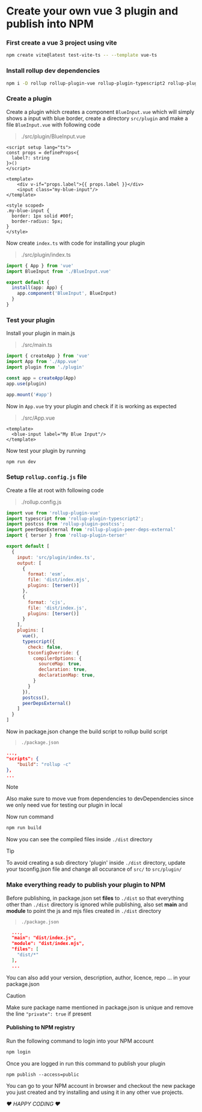 # Create your own vue 3 plugin and publish into NPM

### First create a vue 3 project using vite

```sh
npm create vite@latest test-vite-ts -- --template vue-ts
```

### Install rollup dev dependencies

```sh
npm i -D rollup rollup-plugin-vue rollup-plugin-typescript2 rollup-plugin-peer-deps-external rollup-plugin-postcss rollup-plugin-terser
```

### Create a plugin
Create a plugin which creates a component `BlueInput.vue` which will simply shows a input with blue border, create a directory `src/plugin` and make a file `BlueInput.vue` with following code 

> ./src/plugin/BlueInput.vue
```vue
<script setup lang="ts">
const props = defineProps<{
  label?: string
}>()
</script>

<template>
    <div v-if="props.label">{{ props.label }}</div>
    <input class="my-blue-input"/>
</template>

<style scoped>
.my-blue-input {
  border: 1px solid #00f;
  border-radius: 5px;
}
</style>
```

Now create `index.ts` with code for installing your plugin

> ./src/plugin/index.ts
```typescript
import { App } from 'vue'
import BlueInput from './BlueInput.vue'

export default {
  install(app: App) {
    app.component('BlueInput', BlueInput)
  }
}
```

### Test your plugin
Install your plugin in main.js

> ./src/main.ts
```typescript
import { createApp } from 'vue'
import App from './App.vue'
import plugin from './plugin'

const app = createApp(App)
app.use(plugin)

app.mount('#app')

```

Now in `App.vue` try your plugin and check if it is working as expected

> ./src/App.vue
```vue
<template>
  <blue-input label="My Blue Input"/>
</template>
```

Now test your plugin by running 
```sh
npm run dev
```

### Setup `rollup.config.js` file
Create a file at root with following code

> ./rollup.config.js
```js
import vue from 'rollup-plugin-vue'
import typescript from 'rollup-plugin-typescript2';
import postcss from 'rollup-plugin-postcss';
import peerDepsExternal from 'rollup-plugin-peer-deps-external'
import { terser } from 'rollup-plugin-terser'

export default [
  {
    input: 'src/plugin/index.ts',
    output: [
      {
        format: 'esm',
        file: 'dist/index.mjs',
        plugins: [terser()]
      },
      {
        format: 'cjs',
        file: 'dist/index.js',
        plugins: [terser()]
      }
    ],
    plugins: [
      vue(),
      typescript({
        check: false,
        tsconfigOverride: {
          compilerOptions: {
            sourceMap: true,
            declaration: true,
            declarationMap: true,
          }
        }
      }),
      postcss(),
      peerDepsExternal()
    ]
  }
]
```

Now in package.json change the build script to rollup build script

> `./package.json`
```json
...,
"scripts": {
    "build": "rollup -c"
},
...
```

> [!NOTE]
> Also make sure to move vue from dependencies to devDependencies since we only need vue for testing our plugin in local


Now run command
```sh
npm run build
```

Now you can see the compiled files inside `./dist` directory

> [!TIP]
> To avoid creating a sub directory 'plugin' inside `./dist` directory, update your tsconfig.json file and change all occurance of `src/` to `src/plugin/`

### Make everything ready to publish your plugin to NPM
Before publishing, in package.json set **files** to `./dist` so that everything other than `./dist` directory is ignored while publishing, also set **main** and **module** to point the js and mjs files created in `./dist` directory

> `./package.json`
```json
  ...,
  "main": "dist/index.js",
  "module": "dist/index.mjs",
  "files": [
    "dist/*"
  ],
  ...
```
You can also add your version, description, author, licence, repo ... in your package.json

> [!CAUTION]
> Make sure package name mentioned in package.json is unique and remove the line `"private": true` if present

#### Publishing to NPM registry
Run the following command to login into your NPM account

```sh
npm login
```

Once you are logged in run this command to publish your plugin
```npm
npm publish --access=public
```
You can go to your NPM account in browser and checkout the new package you just created and try installing and using it in any other vue projects.

*:heart: HAPPY CODING :heart:*
